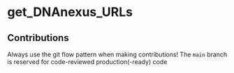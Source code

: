 # get_DNAnexus_URLs

## Contributions
Always use the git flow pattern when making contributions!
The `main` branch is reserved for code-reviewed production(-ready) code

